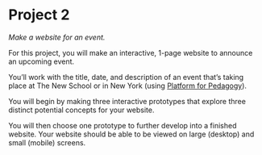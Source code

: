 # Project 2

*Make a website for an event.*

For this project, you will make an interactive, 1-page website to announce an upcoming event.

You’ll work with the title, date, and description of an event that’s taking place at The New School or in New York (using [Platform for Pedagogy](http://www.platformed.org)).

You will begin by making three interactive prototypes that explore three distinct potential concepts for your website.

You will then choose one prototype to further develop into a finished website. Your website should be able to be viewed on large (desktop) and small (mobile) screens.